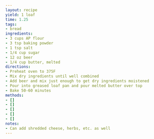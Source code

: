 ```yaml
---
layout: recipe
yield: 1 loaf
time: 1.25
tags:
- bread
ingredients:
- 3 cups AP flour
- 3 tsp baking powder
- 1 tsp salt
- 1/4 cup sugar
- 12 oz beer
- 1/4 cup butter, melted
directions:
- Preheat oven to 375F
- Mix dry ingredients until well combined
- Add beer and mix just enough to get dry ingredients moistened
- Pour into greased loaf pan and pour melted butter over top
- Bake 50-60 minutes
methods:
- []
- []
- []
- []
- []
notes:
- Can add shredded cheese, herbs, etc. as well
---
```

